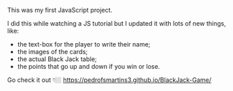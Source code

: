 This was my first JavaScript project.

I did this while watching a JS tutorial but I updated it with lots of new things, like:
- the text-box for the player to write their name;
- the images of the cards;
- the actual Black Jack table;
- the points that go up and down if you win or lose.

Go check it out 👇🏼
https://pedrofsmartins3.github.io/BlackJack-Game/
